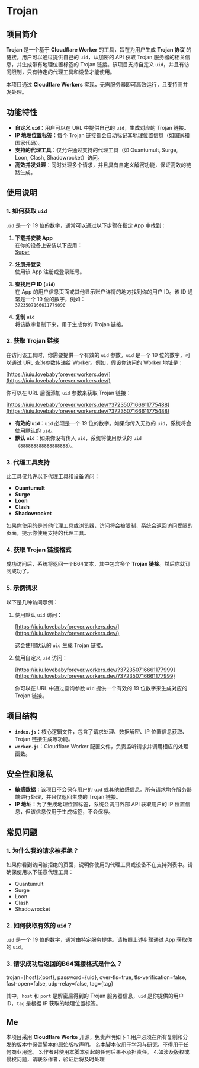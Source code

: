 # Trojan

## 项目简介

**Trojan** 是一个基于 **Cloudflare Worker** 的工具，旨在为用户生成 **Trojan 协议** 的链接。用户可以通过提供自己的 `uid`，从加密的 API 获取 Trojan 服务器的相关信息，并生成带有地理位置标签的 Trojan 链接。该项目支持自定义 `uid`，并且有访问限制，只有特定的代理工具和设备才能使用。

本项目通过 **Cloudflare Workers** 实现，无需服务器即可高效运行，且支持高并发处理。

## 功能特性

- **自定义 `uid`**：用户可以在 URL 中提供自己的 `uid`，生成对应的 Trojan 链接。
- **IP 地理位置标签**：每个 Trojan 链接都会自动标记其地理位置信息（如国家和国家代码）。
- **支持的代理工具**：仅允许通过支持的代理工具（如 Quantumult, Surge, Loon, Clash, Shadowrocket）访问。
- **高效并发处理**：同时处理多个请求，并且具有自定义解密功能，保证高效的链路生成。

## 使用说明

### 1. 如何获取 `uid`

`uid` 是一个 19 位的数字，通常可以通过以下步骤在指定 App 中找到：

1. **下载并安装 App**  
   在你的设备上安装以下应用：  
   [Super](https://apps.apple.com/us/app/super-vpn-secure-vpn-master/id1490819262?l=zh-Hans-CN)

2. **注册并登录**  
   使用该 App 注册或登录账号。

3. **查找用户 ID (`uid`)**  
   在 App 的用户信息页面或其他显示账户详情的地方找到你的用户 ID。该 ID 通常是一个 19 位的数字，例如：  
   `3723507166611779090`

4. **复制 `uid`**  
   将该数字复制下来，用于生成你的 Trojan 链接。

### 2. 获取 Trojan 链接

在访问该工具时，你需要提供一个有效的 `uid` 参数。`uid` 是一个 19 位的数字，可以通过 URL 查询参数传递给 Worker。例如，假设你访问的 Worker 地址是：

[https://iuiu.lovebabyforever.workers.dev/](https://iuiu.lovebabyforever.workers.dev/)

你可以在 URL 后面添加 `uid` 参数来获取 Trojan 链接：

[https://iuiu.lovebabyforever.workers.dev/?3723507166611775488](https://iuiu.lovebabyforever.workers.dev/?3723507166611775488)

- **有效的 `uid`**：`uid` 必须是一个 19 位的数字。如果你传入无效的 `uid`，系统将会使用默认的 `uid`。
- **默认 `uid`**：如果你没有传入 `uid`，系统将使用默认的 `uid`（`888888888888888888`）。

### 3. 代理工具支持

此工具仅允许以下代理工具和设备访问：

- **Quantumult**
- **Surge**
- **Loon**
- **Clash**
- **Shadowrocket**

如果你使用的是其他代理工具或浏览器，访问将会被限制，系统会返回访问受限的页面，提示你使用支持的代理工具。

### 4. 获取 Trojan 链接格式

成功访问后，系统将返回一个B64文本，其中包含多个 **Trojan 链接**。然后你就订阅成功了。


### 5. 示例请求

以下是几种访问示例：

1. 使用默认 `uid` 访问：

   [https://iuiu.lovebabyforever.workers.dev/](https://iuiu.lovebabyforever.workers.dev/)

   这会使用默认的 `uid` 生成 Trojan 链接。

2. 使用自定义 `uid` 访问：

   [https://iuiu.lovebabyforever.workers.dev/?372350716661177999](https://iuiu.lovebabyforever.workers.dev/?372350716661177999)

   你可以在 URL 中通过查询参数 `uid` 提供一个有效的 19 位数字来生成对应的 Trojan 链接。

## 项目结构

- **`index.js`**：核心逻辑文件，包含了请求处理、数据解密、IP 位置信息获取、Trojan 链接生成等功能。
- **`worker.js`**：Cloudflare Worker 配置文件，负责监听请求并调用相应的处理函数。

## 安全性和隐私

- **敏感数据**：该项目不会保存用户的 `uid` 或其他敏感信息。所有请求均在服务器端进行处理，并且仅返回生成的 Trojan 链接。
- **IP 地址**：为了生成地理位置标签，系统会调用外部 API 获取用户的 IP 位置信息，但该信息仅用于生成标签，不会保存。

## 常见问题

### 1. 为什么我的请求被拒绝？

如果你看到访问被拒绝的页面，说明你使用的代理工具或设备不在支持列表中。请确保使用以下任意代理工具：

- Quantumult
- Surge
- Loon
- Clash
- Shadowrocket

### 2. 如何获取有效的 `uid`？

`uid` 是一个 19 位的数字，通常由特定服务提供。请按照上述步骤通过 App 获取你的 `uid`。

### 3. 请求成功后返回的B64链接格式是什么？

trojan={host}:{port}, password={uid}, over-tls=true, tls-verification=false, fast-open=false, udp-relay=false, tag={tag} 

其中，`host` 和 `port` 是解密后得到的 Trojan 服务器信息，`uid` 是你提供的用户 ID，`tag` 是根据 IP 获取的地理位置标签。

## Me

本项目采用 **Cloudflare Worke** 开源，免责声明如下
 1.用户必须在所有复制和分发的版本中保留脚本的原始版权声明。
 2.本脚本仅用于学习与研究，不得用于任何商业用途。
 3.作者对使用本脚本引起的任何后果不承担责任。
 4.如涉及版权或侵权问题，请联系作者，验证后将及时处理

